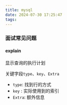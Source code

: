 ```yaml
---
title: mysql
date: 2024-07-30 17:25:47
tags:
---
```


### 面试常见问题

#### explain

显示查询的执行计划

关键字段`type`、`key`、`Extra`

* `type`: 找到行的方式
* `key` : 实际使用到的索引
* `Extra`: 额外信息


#### 
